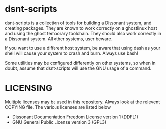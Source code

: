 # dsnt-scripts

dsnt-scripts is a collection of tools for building a Dissonant system, and creating packages. They are known to work correctly on a ghostlinux host and using the ghost temporary toolchain. They should also work correctly in a Dissonant system. All other systems, user beware.

If you want to use a different host system, be aware that using dash as your shell will cause your system to crash and burn.
Always use bash!

Some utilities may be configured differently on other systems, so when in doubt, assume that dsnt-scripts will use the GNU
usage of a command.

LICENSING
==========
Multiple licenses may be used in this repository. Always look at the relevent COPYING file. The various licenses are listed below.

- Dissonant Documentation Freedom License version 1 (DDFL1)
- GNU General Public License version 3 (GPL3)

